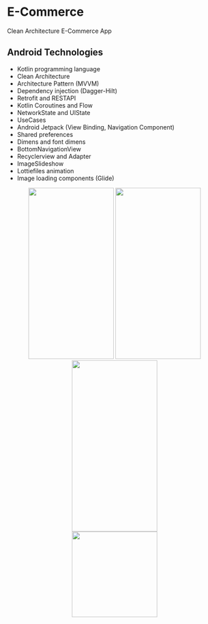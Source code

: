 # E-Commerce

Clean Architecture E-Commerce App

## Android Technologies
- Kotlin programming language
- Clean Architecture
- Architecture Pattern (MVVM)
- Dependency injection (Dagger-Hilt)
- Retrofit and RESTAPI
- Kotlin Coroutines and Flow
- NetworkState and UIState
- UseCases
- Android Jetpack (View Binding, Navigation Component)
- Shared preferences
- Dimens and font dimens
- BottomNavigationView
- Recyclerview and Adapter
- ImageSlideshow
- Lottiefiles animation
- Image loading components (Glide)

<div align=center>
        <img src= "https://github.com/Mohamed-samir03/E-Commerce/assets/81251707/35e5537a-ca98-4d39-b169-c8ba67faef31" height="400" width="200">
        <img src= "https://github.com/Mohamed-samir03/E-Commerce/assets/81251707/7d80284d-c7bb-438e-8329-55ac8cc89b24" height="400" width="200">
        <img src= "https://github.com/Mohamed-samir03/E-Commerce/assets/81251707/ec98bd0f-9717-470c-8f26-a3db1f82267b" height="400" width="200">
</div>

<div align=center>
        <img src=  height="400" width="200">
</div>
